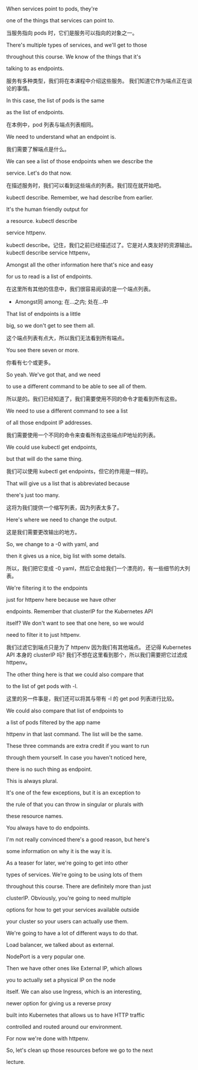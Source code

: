 When services point to pods, they're

one of the things that services can point to.

当服务指向 pods 时，它们是服务可以指向的对象之一。

There's multiple types of services, and we'll get to those

throughout this course. We know of the things that it's

talking to as endpoints.

服务有多种类型，我们将在本课程中介绍这些服务。
我们知道它作为端点正在谈论的事情。

In this case, the list of pods is the same

as the list of endpoints.

在本例中，pod 列表与端点列表相同。

We need to understand what an endpoint is.

我们需要了解端点是什么。

We can see a list of those endpoints when we describe the

service. Let's do that now.

在描述服务时，我们可以看到这些端点的列表。我们现在就开始吧。

kubectl describe. Remember, we had describe from earlier.

It's the human friendly output for

a resource. kubectl describe

service httpenv.

kubectl describe。记住，我们之前已经描述过了。它是对人类友好的资源输出。
kubectl describe service httpenv。

Amongst all the other information here that's nice and easy

for us to read is a list of endpoints.

在这里所有其他的信息中，我们很容易阅读的是一个端点列表。
* Amongst同 among; 在…之内; 处在…中

That list of endpoints is a little

big, so we don't get to see them all.

这个端点列表有点大，所以我们无法看到所有端点。

You see there seven or more.

你看有七个或更多。

So yeah. We've got that, and we need

to use a different command to be able to see all of them.

所以是的。我们已经知道了，我们需要使用不同的命令才能看到所有这些。

We need to use a different command to see a list

of all those endpoint IP addresses.

我们需要使用一个不同的命令来查看所有这些端点IP地址的列表。

We could use kubectl get endpoints,

but that will do the same thing.

我们可以使用 kubectl get endpoints，但它的作用是一样的。

That will give us a list that is abbreviated because

there's just too many.

这将为我们提供一个缩写列表，因为列表太多了。

Here's where we need to change the output.

这是我们需要更改输出的地方。

So, we change to a -0 with yaml, and

then it gives us a nice, big list with some details.

所以，我们把它变成 -0 yaml，然后它会给我们一个漂亮的，有一些细节的大列表。

We're filtering it to the endpoints

just for httpenv here because we have other

endpoints. Remember that clusterIP for the Kubernetes API

itself? We don't want to see that one here, so we would

need to filter it to just httpenv.

我们过滤它到端点只是为了 httpenv 因为我们有其他端点。
还记得 Kubernetes API 本身的 clusterIP 吗?
我们不想在这里看到那个，所以我们需要把它过滤成 httpenv。

The other thing here is that we could also compare that

to the list of get pods with -l.

这里的另一件事是，我们还可以将其与带有 -l 的 get pod 列表进行比较。

We could also compare that list of endpoints to

a list of pods filtered by the app name

httpenv in that last command. The list will be the same.

These three commands are extra credit if you want to run

through them yourself. In case you haven't noticed here,

there is no such thing as endpoint.

This is always plural.

It's one of the few exceptions, but it is an exception to

the rule of that you can throw in singular or plurals with

these resource names.

You always have to do endpoints.

I'm not really convinced there's a good reason, but here's

some information on why it is the way it is.

As a teaser for later, we're going to get into other

types of services. We're going to be using lots of them

throughout this course. There are definitely more than just

clusterIP. Obviously, you're going to need multiple

options for how to get your services available outside

your cluster so your users can actually use them.

We're going to have a lot of different ways to do that.

Load balancer, we talked about as external.

NodePort is a very popular one.

Then we have other ones like External IP, which allows

you to actually set a physical IP on the node

itself. We can also use Ingress, which is an interesting,

newer option for giving us a reverse proxy

built into Kubernetes that allows us to have HTTP traffic

controlled and routed around our environment.

For now we're done with httpenv.

So, let's clean up those resources before we go to the next

lecture.

